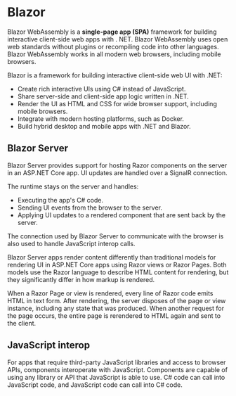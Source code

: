 # Blazor #

Blazor WebAssembly is a **single-page app (SPA)** framework for building interactive client-side web apps with . NET. Blazor WebAssembly uses open web standards without plugins or recompiling code into other languages. Blazor WebAssembly works in all modern web browsers, including mobile browsers.

Blazor is a framework for building interactive client-side web UI with .NET:

* Create rich interactive UIs using C# instead of JavaScript.
* Share server-side and client-side app logic written in .NET.
* Render the UI as HTML and CSS for wide browser support, including mobile browsers.
* Integrate with modern hosting platforms, such as Docker.
* Build hybrid desktop and mobile apps with .NET and Blazor.

## Blazor Server ##

Blazor Server provides support for hosting Razor components on the server in an ASP.NET Core app. UI updates are handled over a SignalR connection.

The runtime stays on the server and handles:

* Executing the app's C# code.
* Sending UI events from the browser to the server.
* Applying UI updates to a rendered component that are sent back by the server.

The connection used by Blazor Server to communicate with the browser is also used to handle JavaScript interop calls.

Blazor Server apps render content differently than traditional models for rendering UI in ASP.NET Core apps using Razor views or Razor Pages. Both models use the Razor language to describe HTML content for rendering, but they significantly differ in how markup is rendered.

When a Razor Page or view is rendered, every line of Razor code emits HTML in text form. After rendering, the server disposes of the page or view instance, including any state that was produced. When another request for the page occurs, the entire page is rerendered to HTML again and sent to the client.


## JavaScript interop ##

For apps that require third-party JavaScript libraries and access to browser APIs, components interoperate with JavaScript. Components are capable of using any library or API that JavaScript is able to use. C# code can call into JavaScript code, and JavaScript code can call into C# code.
